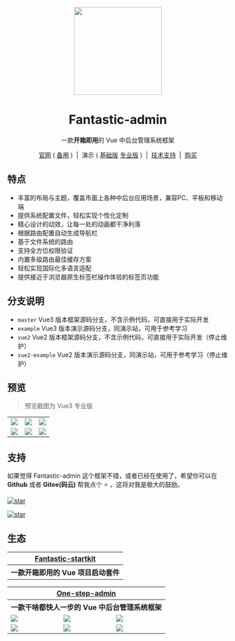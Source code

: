 <p align="center">
    <img src="https://fantastic-admin.netlify.app/logo.png" width="200" height="200" />
</p>

<h1 align="center">Fantastic-admin</h1>

<p align="center">一款<b>开箱即用</b>的 Vue 中后台管理系统框架</p>

<p align="center">
    <a href="https://fantastic-admin.netlify.app" target="_blank">官网</a>
    ( <a href="https://gitee.com/hooray/fantastic-admin/tree/docs" target="_blank">备用</a> )
    <span>&nbsp;|&nbsp;</span>
    演示
    ( <a href="https://fantastic-admin.netlify.app/vue3/basic" target="_blank">基础版</a>
    <a href="https://fantastic-admin.netlify.app/vue3/pro" target="_blank">专业版</a> )
    <span>&nbsp;|&nbsp;</span>
    <a href="https://fantastic-admin.netlify.app/support.html" target="_blank">技术支持</a>
    <span>&nbsp;|&nbsp;</span>
    <a href="https://fantastic-admin.netlify.app/buy.html" target="_blank">购买</a>
<p>

## 特点

- 丰富的布局与主题，覆盖市面上各种中后台应用场景，兼容PC、平板和移动端
- 提供系统配置文件，轻松实现个性化定制
- 精心设计的动效，让每一处的动画都干净利落
- 根据路由配置自动生成导航栏
- 基于文件系统的路由
- 支持全方位权限验证
- 内置多级路由最佳缓存方案
- 轻松实现国际化多语言适配
- 提供接近于浏览器原生标签栏操作体验的标签页功能

## 分支说明

- `master` Vue3 版本框架源码分支，不含示例代码，可直接用于实际开发
- `example` Vue3 版本演示源码分支，同演示站，可用于参考学习
- `vue2` Vue2 版本框架源码分支，不含示例代码，可直接用于实际开发（停止维护）
- `vue2-example` Vue2 版本演示源码分支，同演示站，可用于参考学习（停止维护）

## 预览

> 预览截图为 Vue3 专业版

<table>
    <tr>
        <td><img src="https://fantastic-admin.netlify.app/preview1.png" /></td>
        <td><img src="https://fantastic-admin.netlify.app/preview2.png" /></td>
        <td><img src="https://fantastic-admin.netlify.app/preview3.png" /></td>
    </tr>
    <tr>
        <td><img src="https://fantastic-admin.netlify.app/preview4.png" /></td>
        <td><img src="https://fantastic-admin.netlify.app/preview5.png" /></td>
        <td><img src="https://fantastic-admin.netlify.app/preview6.png" /></td>
    </tr>
</table>

## 支持

如果觉得 Fantastic-admin 这个框架不错，或者已经在使用了，希望你可以在 **Github** 或者 **Gitee(码云)** 帮我点个 ⭐ ，这将对我是极大的鼓励。

[![star](https://img.shields.io/github/stars/hooray/fantastic-admin?style=social)](https://github.com/hooray/fantastic-admin/stargazers)

[![star](https://gitee.com/hooray/fantastic-admin/badge/star.svg?theme=dark)](https://gitee.com/hooray/fantastic-admin/stargazers)

## 生态

<table>
    <tr>
        <th colspan="3" align="center">
            <a href="https://hooray.gitee.io/fantastic-startkit/" target="_blank">Fantastic-startkit</a>
        </th>
    </tr>
    <tr>
        <th colspan="3" align="center">
            一款开箱即用的 Vue 项目启动套件
        </th>
    </tr>
</table>

<table>
    <tr>
        <th colspan="3" align="center">
            <a href="https://hooray.gitee.io/one-step-admin/" target="_blank">One-step-admin</a>
        </th>
    </tr>
    <tr>
        <th colspan="3" align="center">
            一款干啥都快人一步的 Vue 中后台管理系统框架
        </th>
    </tr>
    <tr>
        <td><img src="https://hooray.gitee.io/one-step-admin/preview1.png" /></td>
        <td><img src="https://hooray.gitee.io/one-step-admin/preview2.png" /></td>
        <td><img src="https://hooray.gitee.io/one-step-admin/preview3.png" /></td>
    </tr>
    <tr>
        <td><img src="https://hooray.gitee.io/one-step-admin/preview4.png" /></td>
        <td><img src="https://hooray.gitee.io/one-step-admin/preview5.png" /></td>
        <td><img src="https://hooray.gitee.io/one-step-admin/preview6.png" /></td>
    </tr>
</table>

